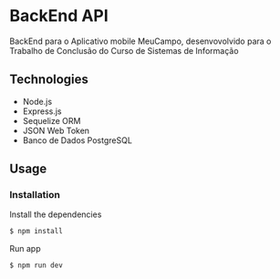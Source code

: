 # BackEnd API

 BackEnd para o Aplicativo mobile MeuCampo, desenvovolvido para o Trabalho de Conclusão do Curso de Sistemas de Informação 


 ## Technologies
* Node.js
* Express.js
* Sequelize ORM
* JSON Web Token
* Banco de Dados PostgreSQL

## Usage


### Installation

Install the dependencies

```sh
$ npm install
```
Run app

```sh
$ npm run dev
```
